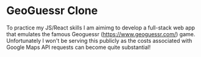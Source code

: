 # GeoGuessr Clone
To practice my JS/React skills I am aimimg to develop a full-stack web app that emulates the famous Geoguessr (https://www.geoguessr.com/) game. Unfortunately I won't be serving this publicly as the costs associated with Google Maps API requests can become quite substantial!
